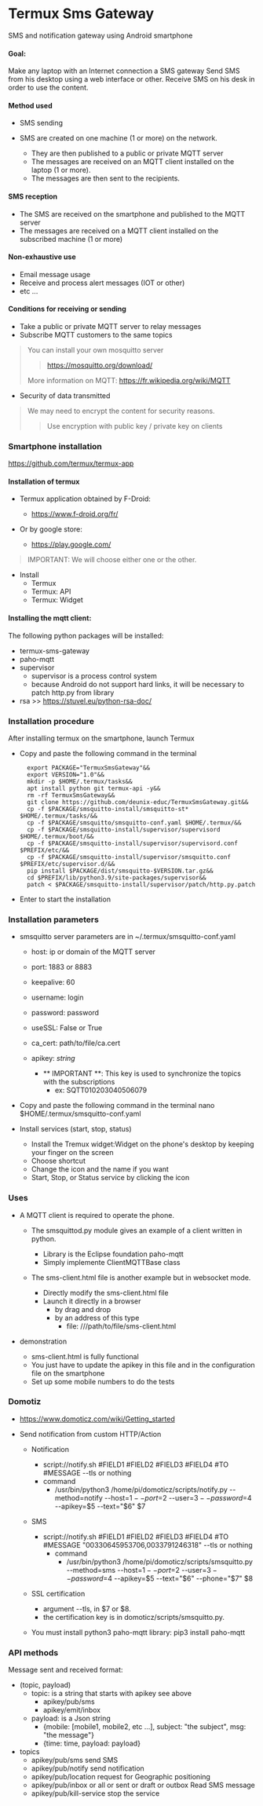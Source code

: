 # Termux Sms Gateway
SMS and notification gateway using Android smartphone

#### Goal:

Make any laptop with an Internet connection a SMS gateway
Send SMS from his desktop using a web interface or other.
Receive SMS on his desk in order to use the content.

#### Method used

- SMS sending

- SMS are created on one machine (1 or more) on the network.
    - They are then published to a public or private MQTT server
    - The messages are received on an MQTT client installed on the laptop (1 or more).
    - The messages are then sent to the recipients.

#### SMS reception

- The SMS are received on the smartphone and published to the MQTT server
- The messages are received on a MQTT client installed on the subscribed machine (1 or more)

#### Non-exhaustive use

- Email message usage
- Receive and process alert messages (IOT or other)
- etc ...

#### Conditions for receiving or sending
- Take a public or private MQTT server to relay messages
- Subscribe MQTT customers to the same topics

> You can install your own mosquitto server
>> https://mosquitto.org/download/
>
> More information on MQTT: https://fr.wikipedia.org/wiki/MQTT

- Security of data transmitted
> We may need to encrypt the content for security reasons.
>> Use encryption with public key / private key on clients

### Smartphone installation

https://github.com/termux/termux-app

#### Installation of termux
- Termux application obtained by F-Droid:
    - https://www.f-droid.org/fr/

- Or by google store:
    - https://play.google.com/

> IMPORTANT: We will choose either one or the other.

- Install
    - Termux
    - Termux: API
    - Termux: Widget


#### Installing the mqtt client:

The following python packages will be installed:

- termux-sms-gateway
- paho-mqtt
- supervisor
	- supervisor is a process control system
	- because Android do not support hard links, it will be necessary to patch  http.py from library
- rsa >> https://stuvel.eu/python-rsa-doc/

### Installation procedure

After installing termux on the smartphone, launch Termux

- Copy and paste the following command in the terminal

        export PACKAGE="TermuxSmsGateway"&&
		export VERSION="1.0"&&
		mkdir -p $HOME/.termux/tasks&&
        apt install python git termux-api -y&&
		rm -rf TermuxSmsGateway&&
        git clone https://github.com/deunix-educ/TermuxSmsGateway.git&&
        cp -f $PACKAGE/smsquitto-install/smsquitto-st* $HOME/.termux/tasks/&&
		cp -f $PACKAGE/smsquitto/smsquitto-conf.yaml $HOME/.termux/&&
		cp -f $PACKAGE/smsquitto-install/supervisor/supervisord $HOME/.termux/boot/&&
		cp -f $PACKAGE/smsquitto-install/supervisor/supervisord.conf $PREFIX/etc/&&
		cp -f $PACKAGE/smsquitto-install/supervisor/smsquitto.conf $PREFIX/etc/supervisor.d/&&
        pip install $PACKAGE/dist/smsquitto-$VERSION.tar.gz&&
		cd $PREFIX/lib/python3.9/site-packages/supervisor&&
		patch < $PACKAGE/smsquitto-install/supervisor/patch/http.py.patch

- Enter to start the installation

### Installation parameters

- smsquitto server parameters are in ~/.termux/smsquitto-conf.yaml
    - host: ip or domain of the MQTT server
    - port: 1883 or 8883
    - keepalive: 60
    - username: login
    - password: password
    - useSSL: False or True
    - ca_cert: path/to/file/ca.cert
    - apikey: *string*

        - ** IMPORTANT **: This key is used to synchronize the topics with the subscriptions
            - ex: SQTT010203040506079

- Copy and paste the following command in the terminal
        nano $HOME/.termux/smsquitto-conf.yaml

- Install services (start, stop, status)
     - Install the Tremux widget:Widget on the phone's desktop by keeping your finger on the screen
     - Choose shortcut
     - Change the icon and the name if you want
     - Start, Stop, or Status service by clicking the icon

### Uses

- A MQTT client is required to operate the phone.
    - The smsquittod.py module gives an example of a client written in python.
        - Library is the Eclipse foundation paho-mqtt
        - Simply implemente ClientMQTTBase class

    - The sms-client.html file is another example but in websocket mode.
        - Directly modify the sms-client.html file
        - Launch it directly in a browser
            - by drag and drop
            - by an address of this type
                - file: ///path/to/file/sms-client.html

- demonstration

     - sms-client.html is fully functional
     - You just have to update the apikey in this file and in the configuration file on the smartphone
     - Set up some mobile numbers to do the tests

### Domotiz

- https://www.domoticz.com/wiki/Getting_started

- Send notification from custom HTTP/Action

    - Notification
        - script://notify.sh #FIELD1 #FIELD2 #FIELD3 #FIELD4 #TO #MESSAGE --tls or nothing
		- command
			- /usr/bin/python3 /home/pi/domoticz/scripts/notify.py --method=notify --host=$1 --port=$2 --user=$3 --password=$4 --apikey=$5 --text="$6" $7

    - SMS
        - script://notify.sh #FIELD1 #FIELD2 #FIELD3 #FIELD4 #TO #MESSAGE "00330645953706,0033791246318" --tls or nothing
			- command
            	- /usr/bin/python3 /home/pi/domoticz/scripts/smsquitto.py --method=sms --host=$1 --port=$2 --user=$3 --password=$4 --apikey=$5 --text="$6" --phone="$7" $8

    - SSL certification
        - argument --tls, in $7 or $8.
        - the certification key is in domoticz/scripts/smsquitto.py.

    - You must install python3 paho-mqtt library: pip3 install paho-mqtt

### API methods

Message sent and received format:

- (topic, payload)
    - topic: is a string that starts with apikey see above
        - apikey/pub/sms
        - apikey/emit/inbox
    - payload: is a Json string
        - {mobile: [mobile1, mobile2, etc ...], subject: "the subject", msg: "the message"}
        - {time: time, payload: payload}
- topics
    - apikey/pub/sms send SMS
    - apikey/pub/notify send notification
    - apikey/pub/location request for Geographic positioning
    - apikey/pub/inbox or all or sent or draft or outbox Read SMS message
    - apikey/pub/kill-service stop the service
